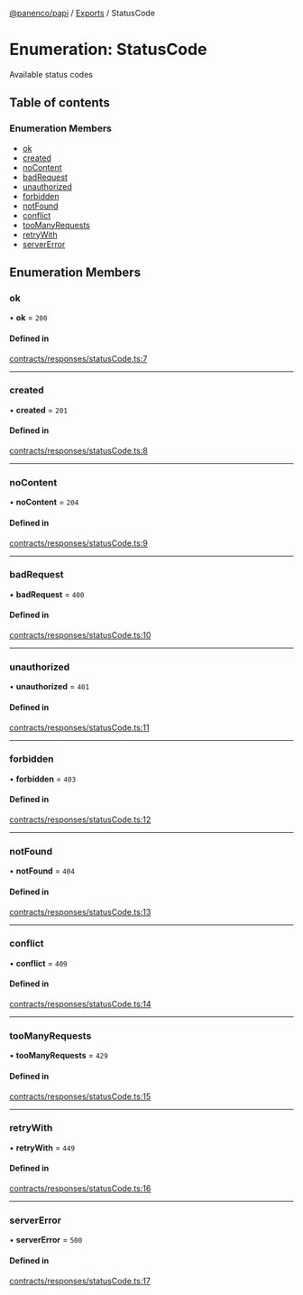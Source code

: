 [@panenco/papi](../README.md) / [Exports](../modules.md) / StatusCode

# Enumeration: StatusCode

Available status codes

## Table of contents

### Enumeration Members

- [ok](StatusCode.md#ok)
- [created](StatusCode.md#created)
- [noContent](StatusCode.md#nocontent)
- [badRequest](StatusCode.md#badrequest)
- [unauthorized](StatusCode.md#unauthorized)
- [forbidden](StatusCode.md#forbidden)
- [notFound](StatusCode.md#notfound)
- [conflict](StatusCode.md#conflict)
- [tooManyRequests](StatusCode.md#toomanyrequests)
- [retryWith](StatusCode.md#retrywith)
- [serverError](StatusCode.md#servererror)

## Enumeration Members

### ok

• **ok** = ``200``

#### Defined in

[contracts/responses/statusCode.ts:7](https://github.com/Panenco/papi/blob/25973e0/src/contracts/responses/statusCode.ts#L7)

___

### created

• **created** = ``201``

#### Defined in

[contracts/responses/statusCode.ts:8](https://github.com/Panenco/papi/blob/25973e0/src/contracts/responses/statusCode.ts#L8)

___

### noContent

• **noContent** = ``204``

#### Defined in

[contracts/responses/statusCode.ts:9](https://github.com/Panenco/papi/blob/25973e0/src/contracts/responses/statusCode.ts#L9)

___

### badRequest

• **badRequest** = ``400``

#### Defined in

[contracts/responses/statusCode.ts:10](https://github.com/Panenco/papi/blob/25973e0/src/contracts/responses/statusCode.ts#L10)

___

### unauthorized

• **unauthorized** = ``401``

#### Defined in

[contracts/responses/statusCode.ts:11](https://github.com/Panenco/papi/blob/25973e0/src/contracts/responses/statusCode.ts#L11)

___

### forbidden

• **forbidden** = ``403``

#### Defined in

[contracts/responses/statusCode.ts:12](https://github.com/Panenco/papi/blob/25973e0/src/contracts/responses/statusCode.ts#L12)

___

### notFound

• **notFound** = ``404``

#### Defined in

[contracts/responses/statusCode.ts:13](https://github.com/Panenco/papi/blob/25973e0/src/contracts/responses/statusCode.ts#L13)

___

### conflict

• **conflict** = ``409``

#### Defined in

[contracts/responses/statusCode.ts:14](https://github.com/Panenco/papi/blob/25973e0/src/contracts/responses/statusCode.ts#L14)

___

### tooManyRequests

• **tooManyRequests** = ``429``

#### Defined in

[contracts/responses/statusCode.ts:15](https://github.com/Panenco/papi/blob/25973e0/src/contracts/responses/statusCode.ts#L15)

___

### retryWith

• **retryWith** = ``449``

#### Defined in

[contracts/responses/statusCode.ts:16](https://github.com/Panenco/papi/blob/25973e0/src/contracts/responses/statusCode.ts#L16)

___

### serverError

• **serverError** = ``500``

#### Defined in

[contracts/responses/statusCode.ts:17](https://github.com/Panenco/papi/blob/25973e0/src/contracts/responses/statusCode.ts#L17)
